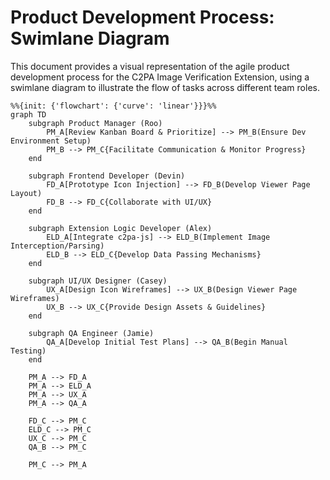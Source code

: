 # Product Development Process: Swimlane Diagram

This document provides a visual representation of the agile product development process for the C2PA Image Verification Extension, using a swimlane diagram to illustrate the flow of tasks across different team roles.

```mermaid
%%{init: {'flowchart': {'curve': 'linear'}}}%%
graph TD
    subgraph Product Manager (Roo)
        PM_A[Review Kanban Board & Prioritize] --> PM_B(Ensure Dev Environment Setup)
        PM_B --> PM_C{Facilitate Communication & Monitor Progress}
    end

    subgraph Frontend Developer (Devin)
        FD_A[Prototype Icon Injection] --> FD_B(Develop Viewer Page Layout)
        FD_B --> FD_C{Collaborate with UI/UX}
    end

    subgraph Extension Logic Developer (Alex)
        ELD_A[Integrate c2pa-js] --> ELD_B(Implement Image Interception/Parsing)
        ELD_B --> ELD_C{Develop Data Passing Mechanisms}
    end

    subgraph UI/UX Designer (Casey)
        UX_A[Design Icon Wireframes] --> UX_B(Design Viewer Page Wireframes)
        UX_B --> UX_C{Provide Design Assets & Guidelines}
    end

    subgraph QA Engineer (Jamie)
        QA_A[Develop Initial Test Plans] --> QA_B(Begin Manual Testing)
    end

    PM_A --> FD_A
    PM_A --> ELD_A
    PM_A --> UX_A
    PM_A --> QA_A

    FD_C --> PM_C
    ELD_C --> PM_C
    UX_C --> PM_C
    QA_B --> PM_C

    PM_C --> PM_A